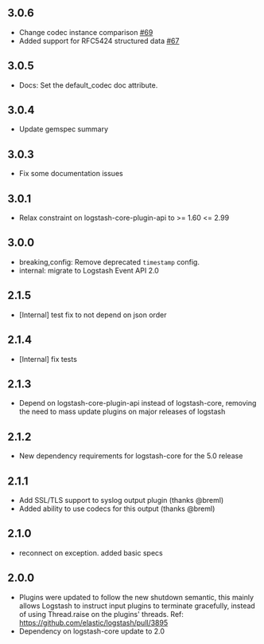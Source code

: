 ## 3.0.6
  - Change codec instance comparison [#69](https://github.com/logstash-plugins/logstash-output-syslog/pull/69)
  - Added support for RFC5424 structured data [#67](https://github.com/logstash-plugins/logstash-output-syslog/pull/67)

## 3.0.5
  - Docs: Set the default_codec doc attribute.

## 3.0.4
  - Update gemspec summary

## 3.0.3
  - Fix some documentation issues

## 3.0.1
  - Relax constraint on logstash-core-plugin-api to >= 1.60 <= 2.99

## 3.0.0
 - breaking,config: Remove deprecated `timestamp` config.
 - internal: migrate to Logstash Event API 2.0

## 2.1.5
 - [Internal] test fix to not depend on json order

## 2.1.4
 - [Internal] fix tests

## 2.1.3
  - Depend on logstash-core-plugin-api instead of logstash-core, removing the need to mass update plugins on major releases of logstash

## 2.1.2
  - New dependency requirements for logstash-core for the 5.0 release

## 2.1.1
 - Add SSL/TLS support to syslog output plugin (thanks @breml)
 - Added ability to use codecs for this output (thanks @breml)

## 2.1.0
 - reconnect on exception. added basic specs

## 2.0.0
 - Plugins were updated to follow the new shutdown semantic, this mainly allows Logstash to instruct input plugins to terminate gracefully,
   instead of using Thread.raise on the plugins' threads. Ref: https://github.com/elastic/logstash/pull/3895
 - Dependency on logstash-core update to 2.0
